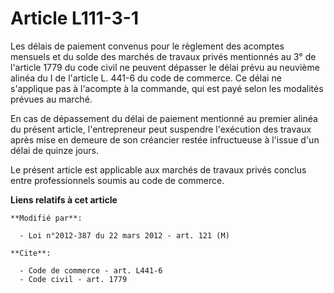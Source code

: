 # Article L111-3-1

Les délais de paiement convenus pour le règlement des acomptes mensuels et du solde des marchés de travaux privés mentionnés
au 3° de l'article 1779 du code civil ne peuvent dépasser le délai prévu au neuvième alinéa du I de l'article L. 441-6 du
code de commerce. Ce délai ne s'applique pas à l'acompte à la commande, qui est payé selon les modalités prévues au marché.

En cas de dépassement du délai de paiement mentionné au premier alinéa du présent article, l'entrepreneur peut suspendre
l'exécution des travaux après mise en demeure de son créancier restée infructueuse à l'issue d'un délai de quinze jours.

Le présent article est applicable aux marchés de travaux privés conclus entre professionnels soumis au code de commerce.

**Liens relatifs à cet article**

	**Modifié par**:

	  - Loi n°2012-387 du 22 mars 2012 - art. 121 (M)

	**Cite**:

	  - Code de commerce - art. L441-6
	  - Code civil - art. 1779
